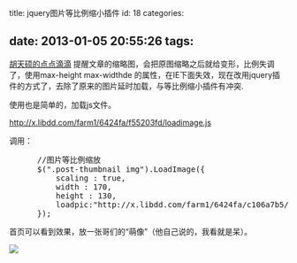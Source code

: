 title: jquery图片等比例缩小插件
id: 18
categories:

date: 2013-01-05 20:55:26
tags:
---

[胡天硕的点点滴滴](http://tianshuohu.diandian.com/) 提醒文章的缩略图，会把原图缩略之后就给变形，比例失调了，使用max-height max-widthde 的属性，在IE下面失效，现在改用jquery插件的方式了，去除了原来的图片延时加载，与等比例缩小插件有冲突.
</br>

使用也是简单的，加载js文件。
</br>

http://x.libdd.com/farm1/6424fa/f55203fd/loadimage.js
</br>

调用：
</br>
<pre config="brush:js;toolbar:false;">
      //图片等比例缩放
      $(&quot;.post-thumbnail img&quot;).LoadImage({
          scaling : true,
          width : 170,
          height : 130,
          loadpic:&quot;http://x.libdd.com/farm1/6424fa/c106a7b5/default.jpg&quot;
      });
</pre>

首页可以看到效果，放一张哥们的“萌像”（他自己说的，我看就是呆）。
</br>

![](http://m3.img.libdd.com/farm5/2013/0105/20/21CBD7A2F6A2D9923A8A0E690F310844E9C5BABB032F6_500_667.jpg)</img>